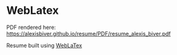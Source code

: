 # WebLatex

PDF rendered here: https://alexisbiver.github.io/resume/PDF/resume_alexis_biver.pdf

Resume built using [WebLaTex](https://github.com/sanjib-sen/WebLaTex)
